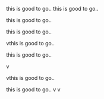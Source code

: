 this is good to go..
this is good to go..


this is good to go..


this is good to go..


vthis is good to go..


this is good to go..


v

vthis is good to go..

this is good to go..
v
v


